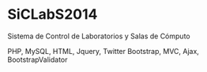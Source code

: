 SiCLabS2014
===========

Sistema de Control de Laboratorios y Salas de Cómputo

PHP, MySQL, HTML, Jquery, Twitter Bootstrap, MVC, Ajax, BootstrapValidator
